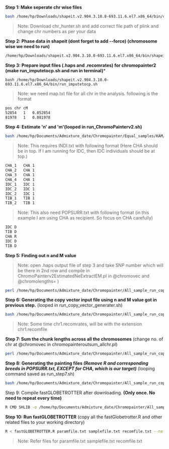 **Step 1: Make seperate chr wise files**
```bash
bash /home/hp/Downloads/shapeit.v2.904.3.10.0-693.11.6.el7.x86_64/bin/chr_hunter.sh
```
>Note: Download chr_hunter.sh and add correct file path of plink and change chr numbers as per your data

**Step 2: Phase data in shapeit (dont forget to add --force) (chromosome wise we need to run)**
```bash
/home/hp/Downloads/shapeit.v2.904.3.10.0-693.11.6.el7.x86_64/bin/shapeit --input-bed cdt1.bed cdt1.bim cdt1.fam --force -O cdt1
```
**Step 3: Prepare input files (.haps and .recomrates) for chromopainter2  (make run_imputetocp.sh and run in terminal)***
```bah
bash /home/hp/Downloads/shapeit.v2.904.3.10.0-693.11.6.el7.x86_64/bin/run_imputetocp.sh
```
>Note: we need map.txt file for all chr in the analysis. following is the format
```bash
pos	chr	cM
52854	1	0.052854
81978	1	0.081978
```
**Step 4: Estimate 'n' and 'm'(looped in run_ChromoPainterv2.sh)**
```bash
bash /home/hp/Documents/Admixture_date/Chromopainter/Equal_samples/KAM/run_ChromoPainterv2.sh
```
>Note: This requires INDI.txt with following format (Here CHA should be in top. If I am running for IDC, then IDC individuals should be at top.)
```bash
CHA_1	CHA	1
CHA_2	CHA	1
CHA_3	CHA	1
CHA_4	CHA	1
IDC_1	IDC	1
IDC_2	IDC	1
IDC_2	IDC	1
TIB_1	TIB	1
TIB_2	TIB	1
```
>Note: This also need POPSURR.txt with following format (in this example I am using CHA as recipient. So focus on CHA carefully)

```bash
IDC	D
TIB	D
CHA	R
IDC	D
TIB	D
```
**Step 5: Finding out n and M value**
>Note: open .haps output file of step 3 and take SNP number which will be there in 2nd row and compile in ChromoPainterv2EstimatedNeExtractEM.pl in @chromovec and @chromolengths= )
```bash
perl /home/hp/Documents/Admixture_date/Chromopainter/All_sample_run_copy/ChromoPainterv2EstimatedNeMutExtractEM.pl
```
**Step 6: Generating the copy vector input file using n and M value got in previous step.** (looped in run_copy_vector_generater.sh)
```bash
bash /home/hp/Documents/Admixture_date/Chromopainter/All_sample_run_copy/run_copy_vector_generater.sh
```
>Note: Some time chr1.recomrates, will be with the extension chr1.recomfile

**Step 7: Sum the chunk lengths across all the chromosomes** (change no. of chr at @chromovec in chromopainteroutsum_allchr.pl)
```bash
perl /home/hp/Documents/Admixture_date/Chromopainter/All_sample_run_copy/chromopainteroutsum_allchr.pl cdtcp _DonorvALL.chunklengths.out
```
**Step 8: Generating the painting files *(Remove R and corresponding breeds in POPSURR.txt, EXCEPT for CHA, which is our target)*** (looping command saved as run_step7.sh)
```bash
bash /home/hp/Documents/Admixture_date/Chromopainter/All_sample_run_copy/run_step7.sh
```
Step 9: Compile fastGLOBETROTTER after downloading. **(Only once. No need to repeat every time)**
```bash
R CMD SHLIB -o /home/hp/Documents/Admixture_date/Chromopainter/All_sample_run_copy/fastGLOBETROTTERCompanion.so /home/hp/Documents/Admixture_date/Chromopainter/All_sample_run_copy/fastGLOBETROTTERCompanion.c -lz
```
**Step 10: Run fastGLOBETROTTER** (copy all the fastGlobetrotter.R and other related files to your working directory)
```bash
R < fastGLOBETROTTER.R paramfile.txt samplefile.txt recomfile.txt --no-save > CHAfGprop.fastGT.out
```
>Note: Refer files for paramfile.txt samplefile.txt recomfile.txt


